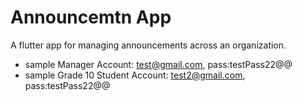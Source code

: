 
# Announcemtn App

A flutter app for managing announcements across an organization.
* sample Manager Account: test@gmail.com, pass:testPass22@@
* sample Grade 10 Student Account: test2@gmail.com, pass:testPass22@@

